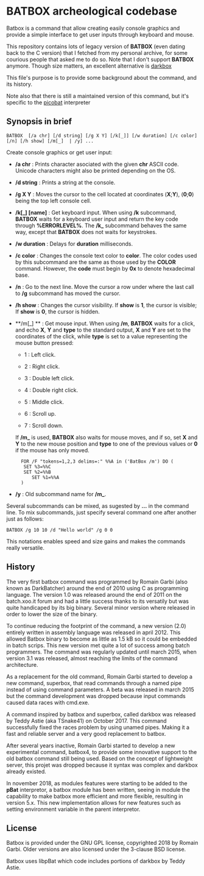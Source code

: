 # BATBOX archeological codebase #

Batbox is a command that allow creating easily console graphics and provide a 
simple interface to get user inputs through keyboard and mouse.

This repository contains lots of legacy version of **BATBOX** (even dating
back to the C version) that I fetched from my personal archive, for some
courious people that asked me to do so. Note that I don't support **BATBOX**
anymore. Though size matters, an excellent alternative is 
[darkbox](https://github.com/TSnake41/darkbox) 

This file's purpose is to provide some background about the command, and its
history.

Note also that there is still a maintained version of this command, but it's
specific to the [picobat](https://github.com/darkbatcher/picobat) interpreter

## Synopsis in brief ##

    
    BATBOX  [/a chr] [/d string] [/g X Y] [/k[_]] [/w duration] [/c color] [/n] [/h show] [/m[_]  | /y] ...

Create console graphics or get user input:

* **/a chr** : Prints character asociated with the given **chr** ASCII code. 
  Unicode characters might also be printed depending on the OS.

* **/d string** : Prints a string at the console.

* **/g X Y** : Moves the cursor to the cell located at coordinates 
  \(**X**;**Y**\), \(**0**;**0**\) being the top left console cell.

* **/k\[\_\] \[name\]** : Get keyboard input. When using **/k** subcommand, 
  **BATBOX** waits for a keyboard user input and return the key code through 
  **%ERRORLEVEL%**. The **/k\_** subcommand behaves the same way, except that 
  **BATBOX** does not waits for keystrokes. 

* **/w duration** : Delays for **duration** milliseconds.

* **/c color** : Changes the console text color to **color**. The color codes 
  used by this subcommand are the same as those used by the **COLOR** command. 
  However, the **code** must begin by **0x** to denote hexadecimal base.

* **/n** : Go to the next line. Move the cursor a row under where the last 
  call to **/g** subcommand has moved the cursor.

* **/h show** : Changes the cursor visibility. If **show** is **1**, the 
  cursor is visible; If **show** is **0**, the cursor is hidden.

* **/m\[\_\] ** : Get mouse input. When using **/m**, **BATBOX** 
  waits for a click, and echo **X**, **Y** and **type** to the standard output, 
  **X** and **Y** are set to the coordinates of the click, while **type** is 
  set to a value representing the mouse button pressed:

  * 1 : Left click.

  * 2 : Right click.

  * 3 : Double left click.

  * 4 : Double right click.

  * 5 : Middle click.

  * 6 : Scroll up.

  * 7 : Scroll down.

  If **/m\_** is used, **BATBOX** also waits for mouse moves, and if so, set 
  **X** and **Y** to the new mouse position and **type** to one of the 
  previous values or **0** if the mouse has only moved.

        FOR /F "tokens=1,2,3 delims=:" %%A in ('BatBox /m') DO (
         SET %3=%%C
         SET %2=%%B
            SET %1=%%A
        )

* **/y** : Old subcommand name for **/m\_**.

Several subcommands can be mixed, as sugested by **...** in the command line. 
To mix subcommands, just specify several command one after another just as 
follows:

    BATBOX /g 10 10 /d "Hello world" /g 0 0

This notations enables speed and size gains and makes the commands really 
versatile.

## History ##

The very first batbox command was programmed by Romain Garbi \(also known as 
DarkBatcher\) around the end of 2010 using C as programming language. The 
version 1.0 was released around the end of 2011 on the batch.xoo.it forum and 
had a little success thanks to its versatily but was quite handicaped by its 
big binary. Several minor version where released in order to lower the size of 
the binary.

To continue reducing the footprint of the command, a new version \(2.0\) 
entirely written in assembly language was released in april 2012. This allowed 
Batbox binary to become as little as 1.5 kB so it could be embedded in batch 
scrips. This new version met quite a lot of success among batch programmers. 
The command was regularly updated until march 2015, when version 3.1 was 
released, almost reaching the limits of the command architecture.

As a replacement for the old command, Romain Garbi started to develop a new 
command, superbox, that read commands through a named pipe instead of using 
command parameters. A beta was released in march 2015 but the command 
development was dropped because input commands caused data races with cmd.exe.

A command inspired by batbox and superbox, called darkbox was released by 
Teddy Astie \(aka TSnake41\) on October 2017. This command successfully fixed 
the races problem by using unamed pipes. Making it a fast and reliable server 
and a very good replacement to batbox. 

After several years inactive, Romain Garbi started to develop a new 
experimental command, batbox4, to provide some innovative support to the old 
batbox command still being used. Based on the concept of lightweight server, 
this projet was dropped because it syntax was complex and darkbox already 
existed.

In november 2018, as modules features were starting to be added to the 
**pBat** interpretor, a batbox module has been written, seeing in module the 
capability to make batbox more efficient and more flexible, resulting in 
version 5.x. This new implementation allows for new features such as setting 
environment variable in the parent interpretor.

## License ##

Batbox is provided under the GNU GPL license, copyrighted 2018 by Romain 
Garbi. Older versions are also licensed under the 3-clause BSD license.

Batbox uses libpBat which code includes portions of darkbox by Teddy Astie.

